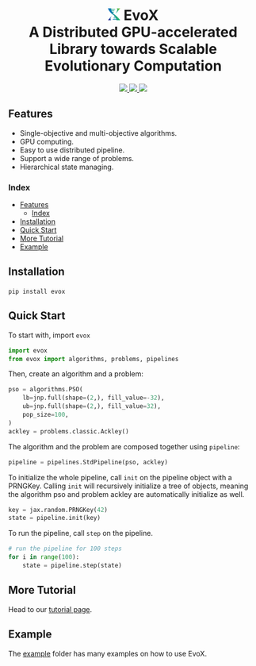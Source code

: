 <h1 align="center">
  <img src=./docs/source/_static/evox_logo.png alt="Logo" height="24em"/>
  <strong>EvoX</strong>
  <br>
  A Distributed GPU-accelerated Library towards Scalable Evolutionary Computation
</h1>

<div align="center">
  <a href="https://evox.readthedocs.io/">
    <img src="https://img.shields.io/badge/docs-readthedocs-blue?style=for-the-badge" href="https://evox.readthedocs.io/">
  </a>
  <a href="https://arxiv.org/abs/2301.12457">
    <img src="https://img.shields.io/badge/paper-arxiv-red?style=for-the-badge">
  </a>
  <a href="https://github.com/EMI-Group/evox/actions/workflows/python-package.yml">
    <img src="https://img.shields.io/github/actions/workflow/status/EMI-Group/evox/python-package.yml?style=for-the-badge">
  </a>
</div>


## Features

- Single-objective and multi-objective algorithms.
- GPU computing.
- Easy to use distributed pipeline.
- Support a wide range of problems.
- Hierarchical state managing.

### Index

- [Features](#features)
  - [Index](#index)
- [Installation](#installation)
- [Quick Start](#quick-start)
- [More Tutorial](#more-tutorial)
- [Example](#example)

## Installation

``
pip install evox
``

## Quick Start

To start with, import `evox`

```python
import evox
from evox import algorithms, problems, pipelines
```

Then, create an algorithm and a problem:

```python
pso = algorithms.PSO(
    lb=jnp.full(shape=(2,), fill_value=-32),
    ub=jnp.full(shape=(2,), fill_value=32),
    pop_size=100,
)
ackley = problems.classic.Ackley()
```

The algorithm and the problem are composed together using `pipeline`:

```python
pipeline = pipelines.StdPipeline(pso, ackley)
```

To initialize the whole pipeline, call `init` on the pipeline object with a PRNGKey. Calling `init` will recursively initialize a tree of objects, meaning the algorithm pso and problem ackley are automatically initialize as well.

```python
key = jax.random.PRNGKey(42)
state = pipeline.init(key)
```

To run the pipeline, call `step` on the pipeline.

```python
# run the pipeline for 100 steps
for i in range(100):
    state = pipeline.step(state)
```

## More Tutorial

Head to our [tutorial page](https://evox.readthedocs.io/en/latest/guide/index.html).

## Example

The [example](https://github.com/EMI-Group/evox/tree/main/examples) folder has many examples on how to use EvoX.

